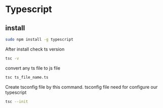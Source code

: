 # Typescript

## install
```bash
sudo npm install -g typescript
```
After install check ts version
```bash
tsc -v
```
convert any ts file to js file
```bash
tsc ts_file_name.ts
```
Create tsconfig file by this command. tsconfig file need for configure our typescript
```bash
tsc --init
```
